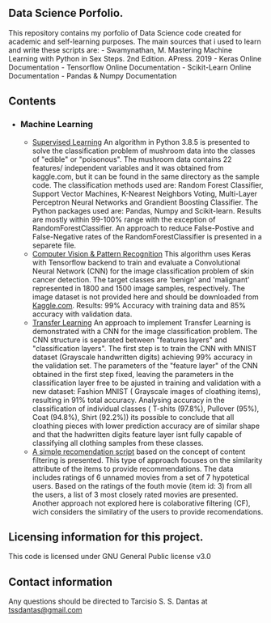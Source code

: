 ## Data Science Porfolio.

This repository contains my porfolio of Data Science code created for academic and self-learning purposes.
The main sources that i used to learn and write these scripts are:
    - Swamynathan, M. Mastering Machine Learning with Python in Sex Steps. 2nd Edition. APress. 2019
    - Keras Online Documentation
    - Tensorflow Online Documentation
    - Scikit-Learn Online Documentation
    - Pandas & Numpy Documentation

## Contents
- ### Machine Learning
    -  [Supervised Learning](https://github.com/tssdantas/Data_Science_Portfolio/tree/main/Mushroom_classification) An algorithm in Python 3.8.5 is presented to solve the classification problem of mushroom data into the classes of "edible" or "poisonous". The mushroom data contains 22 features/ independent variables and it was obtained from kaggle.com, but it can be found in the same directory as the sample code. The classification methods used are: Random Forest Classifier, Support Vector Machines, K-Nearest Neighbors Voting, Multi-Layer Perceptron Neural Networks and Grandient Boosting Classifier. The Python packages used are: Pandas, Numpy and Scikit-learn. Results are mostly within 99-100% range with the exception of RandomForestClassifier. An approach to reduce False-Postive and False-Negative rates of the RandomForestClassifier is presented in a separete file.
    -  [Computer Vision & Pattern Recognition](https://github.com/tssdantas/Data_Science_Portfolio/tree/main/SkinCancer) This algorithm uses Keras with Tensorflow backend to train and evaluate a Convolutional Neural Network (CNN) for the image classification problem of skin cancer detection. The target classes are 'benign' and 'malignant' represented in 1800 and 1500 image samples, respectively. The image dataset is not provided here and should be downloaded from [Kaggle.com](https://www.kaggle.com/fanconic/skin-cancer-malignant-vs-benign). Results: 99% Accuracy with training data and 85% accuracy with validation data.
    -  [Transfer Learning](https://github.com/tssdantas/Data_Science_Portfolio/tree/main/Fashion_MNIST) An approach to implement Transfer Learning is demonstrated with a CNN for the image classification problem. The CNN structure is separated between "features layers" and "classification layers". The first step is to train the CNN with MNIST dataset (Grayscale handwritten digits) achieving 99% accuracy in the validation set. The parameters of the "feature layer" of the CNN obtained in the first step fixed, leaving the parameters in the classification layer free to be ajusted in training and validation with a new dataset: Fashion MNIST ( Grayscale images of cloathing items), resulting in 91% total accuracy. Analysing accuracy in the classification of individual classes ( T-shits (97.8%), Pullover (95%), Coat (94.8%), Shirt (92.2%)) its possible to conclude that all cloathing pieces with lower prediction accuracy are of similar shape and that the hadwritten digits feature layer isnt fully capable of classifying all clothing samples from these classes.
    -  [A simple recomendation script](https://github.com/tssdantas/Data_Science_Portfolio/tree/main/SimpleRecomendation) based on the concept of content filtering is presented. This type of approach focuses on the similarity attribute of the items to provide recommendations. The data includes ratings of 6 unnamed movies from a set of 7 hypotetical users. Based on the ratings of the fouth movie (item id: 3) from all the users, a list of 3 most closely rated movies are presented. Another approach not explored here is colaborative filtering (CF), wich considers the similatiry of the users to provide recomendations.              
## Licensing information for this project.

This code is licensed under GNU General Public license v3.0

## Contact information

Any questions should be directed to Tarcisio S. S. Dantas at tssdantas@gmail.com
